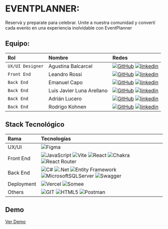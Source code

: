 # EVENTPLANNER:


Reservá y preparate para celebrar. Unite a nuestra comunidad y convertí cada evento en una experiencia inolvidable con EventPlanner<br>

## Equipo:

| Rol               | Nombre               | Redes                                                                                                                             |
| :---------------- | :-------------------------- | :-------------------------------------------------------------------------------------------------------------------------------- |      
| `UX/UI Designer`  | Agustina Balcarcel          | [![GitHub]](https://github.com/agusbcl) [![linkedin]](https://www.linkedin.com/in/agustina-balcarcel/)                            |
| `Front End`       | Leandro Rossi               | [![GitHub]](https://github.com/leandrofrossi) [![linkedin]](https://www.linkedin.com/in/rossileandro/)                            |
| `Back End`        | Emanuel Capo                | [![GitHub]](https://github.com/Emanuel-Capo) [![linkedin]](https://www.linkedin.com/in/emanuel-capo/)                             |                                                                                        
| `Back End`        | Luis Javier Luna Arellano   | [![GitHub]](https://github.com/luisjavierluna) [![linkedin]](https://www.linkedin.com/in/luis-javier-luna/)        |
| `Back End`        | Adrián Lucero               | [![GitHub]](https://github.com/rixda) [![linkedin]](https://www.linkedin.com/in/rixda/)                                       |              
| `Back End`        | Rodrigo Kohnen              | [![GitHub]](https://github.com/rodrikohnen) [![linkedin]](https://www.linkedin.com/in/rodrigo-kohnen)                             |



## Stack Tecnológico


| Rama          | Tecnologías                                                                                                                                                                                                                                                                                                                                                                                                                                                                                                                                                                                                                                                                                                                   |
| :------------ | :---------------------------------------------------------------------------------------------------------------------------------------------------------------------------------------------------------------------------------------------------------------------------------------------------------------------------------------------------------------------------------------------------------------------------------------------------------------------------------------------------------------------------------------------------------------------------------------------------------------------------------------------------------------------------------------------------------------------------- |
| UX/UI         | ![Figma](https://img.shields.io/badge/figma-%23F24E1E.svg?style=for-the-badge&logo=figma&logoColor=white)                                                                                                                                                                                                                                                                                                                                                                                                                                                                                                                                                                                                                     |
| Front End     | ![JavaScript](https://img.shields.io/badge/javascript-%23323330.svg?style=for-the-badge&logo=javascript&logoColor=%23F7DF1E) ![Vite](https://img.shields.io/badge/Vite-B73BFE?style=for-the-badge&logo=vite&logoColor=FFD62E) ![React](https://img.shields.io/badge/react-%2320232a.svg?style=for-the-badge&logo=react&logoColor=%2361DAFB) ![Chakra](https://img.shields.io/badge/Chakra--UI-319795?style=for-the-badge&logo=chakra-ui&logoColor=white) ![React Router](https://img.shields.io/badge/React_Router-CA4245?style=for-the-badge&logo=react-router&logoColor=white)|
| Back End      | ![C#](https://img.shields.io/badge/C%23-239120?style=for-the-badge&logo=csharp&logoColor=white) ![.Net](https://img.shields.io/badge/.NET-5C2D91?style=for-the-badge&logo=.net&logoColor=white) ![Entity Framework](https://img.shields.io/badge/Entity%20Framework-5C2D91?style=for-the-badge&logo=.net&logoColor=white)  ![MicrosoftSQLServer](https://img.shields.io/badge/Microsoft%20SQL%20Server-CC2927?style=for-the-badge&logo=microsoft%20sql%20server&logoColor=white) ![Swagger](https://img.shields.io/badge/-Swagger-%23Clojure?style=for-the-badge&logo=swagger&logoColor=white)                                                                                                                                                                                                                                                                                                                                                                                                                                                           |                                                                                                                                                                                                                                                                                                                                                        
| Deployment    | ![Vercel](https://img.shields.io/badge/vercel-%23000000.svg?style=for-the-badge&logo=vercel&logoColor=white) ![Somee](https://img.shields.io/badge/SOMEE-%23000000.svg?style=for-the-badge&labelColor&logo=somee&logoColor=white)                                                                                                                                                                                                                                                                                                                                                                                                                                                                                                                                                                                                                 |
| Others        | ![GIT](https://img.shields.io/badge/Git-fc6d26?style=for-the-badge&logo=git&logoColor=white) ![HTML5](https://img.shields.io/badge/html5-%23E34F26.svg?style=for-the-badge&logo=html5&logoColor=white) ![Postman](https://img.shields.io/badge/Postman-FF6C37?style=for-the-badge&logo=postman&logoColor=white)                                                                                                                                                                                                                                                                                                                                                                                                               |             


## Demo
[Ver Demo](https://s14-32-csharp.vercel.app/)

[behance]: https://img.shields.io/badge/Behance-1769ff?style=for-the-badge&logo=behance&logoColor=white
[linkedin]: https://img.shields.io/badge/linkedin-%230077B5.svg?style=for-the-badge&logo=linkedin&logoColor=white
[github]: https://img.shields.io/badge/github-%23121011.svg?style=for-the-badge&logo=github&logoColor=white
